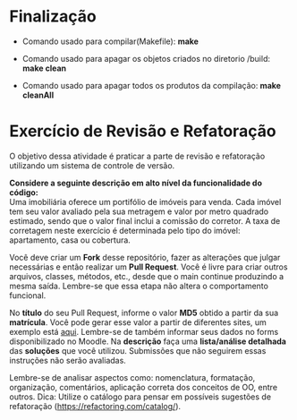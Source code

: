 # Finalização

 - Comando usado para compilar(Makefile): **make**

 - Comando usado para apagar os objetos criados no diretorio /build: **make clean**

 - Comando usado para apagar todos os produtos da compilação: **make cleanAll**

# Exercício de Revisão e Refatoração

O objetivo dessa atividade é praticar a parte de revisão e refatoração utilizando um sistema de controle de versão.

**Considere a seguinte descrição em alto nível da funcionalidade do código:**  
Uma imobiliária oferece um portifólio de imóveis para venda. Cada imóvel tem seu valor avaliado pela sua metragem e valor por metro quadrado estimado, sendo que o valor final inclui a comissão do corretor. A taxa de corretagem neste exercício é determinada pelo tipo do imóvel: apartamento, casa ou cobertura. 

Você deve criar um **Fork** desse repositório, fazer as alterações que julgar necessárias e então realizar um **Pull Request**. Você é livre para criar outros arquivos, classes, métodos, etc., desde que o main continue produzindo a mesma saída. Lembre-se que essa etapa não altera o comportamento funcional.

No **título** do seu Pull Request, informe o valor **MD5** obtido a partir da sua **matrícula**. Você pode gerar esse valor a partir de diferentes sites, um exemplo está [aqui](http://www.md5.cz/). Lembre-se de também informar seus dados no forms disponibilizado no Moodle. Na **descrição** faça uma **lista/análise detalhada** das **soluções** que você utilizou. Submissões que não seguirem essas instruções não serão avaliadas.

Lembre-se de analisar aspectos como: nomenclatura, formatação, organização, comentários, aplicação correta dos conceitos de OO, entre outros.
Dica: Utilize o catálogo para pensar em possíveis sugestões de refatoração (https://refactoring.com/catalog/).
